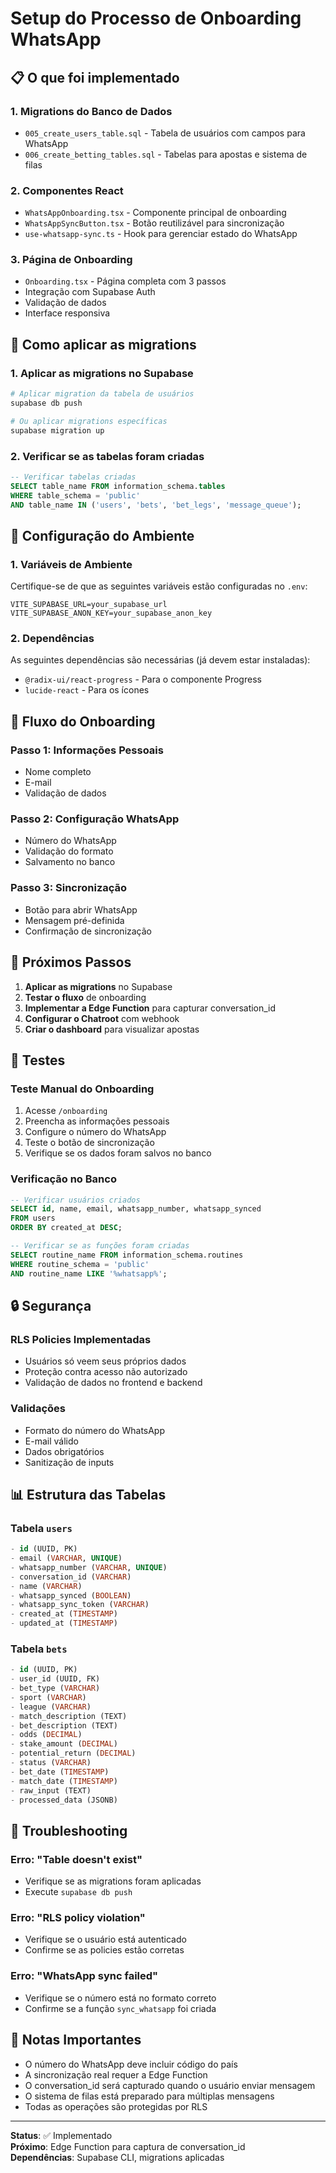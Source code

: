 # Setup do Processo de Onboarding WhatsApp

## 📋 O que foi implementado

### 1. **Migrations do Banco de Dados**
- `005_create_users_table.sql` - Tabela de usuários com campos para WhatsApp
- `006_create_betting_tables.sql` - Tabelas para apostas e sistema de filas

### 2. **Componentes React**
- `WhatsAppOnboarding.tsx` - Componente principal de onboarding
- `WhatsAppSyncButton.tsx` - Botão reutilizável para sincronização
- `use-whatsapp-sync.ts` - Hook para gerenciar estado do WhatsApp

### 3. **Página de Onboarding**
- `Onboarding.tsx` - Página completa com 3 passos
- Integração com Supabase Auth
- Validação de dados
- Interface responsiva

## 🚀 Como aplicar as migrations

### 1. Aplicar as migrations no Supabase
```bash
# Aplicar migration da tabela de usuários
supabase db push

# Ou aplicar migrations específicas
supabase migration up
```

### 2. Verificar se as tabelas foram criadas
```sql
-- Verificar tabelas criadas
SELECT table_name FROM information_schema.tables 
WHERE table_schema = 'public' 
AND table_name IN ('users', 'bets', 'bet_legs', 'message_queue');
```

## 🔧 Configuração do Ambiente

### 1. Variáveis de Ambiente
Certifique-se de que as seguintes variáveis estão configuradas no `.env`:

```env
VITE_SUPABASE_URL=your_supabase_url
VITE_SUPABASE_ANON_KEY=your_supabase_anon_key
```

### 2. Dependências
As seguintes dependências são necessárias (já devem estar instaladas):
- `@radix-ui/react-progress` - Para o componente Progress
- `lucide-react` - Para os ícones

## 📱 Fluxo do Onboarding

### Passo 1: Informações Pessoais
- Nome completo
- E-mail
- Validação de dados

### Passo 2: Configuração WhatsApp
- Número do WhatsApp
- Validação do formato
- Salvamento no banco

### Passo 3: Sincronização
- Botão para abrir WhatsApp
- Mensagem pré-definida
- Confirmação de sincronização

## 🎯 Próximos Passos

1. **Aplicar as migrations** no Supabase
2. **Testar o fluxo** de onboarding
3. **Implementar a Edge Function** para capturar conversation_id
4. **Configurar o Chatroot** com webhook
5. **Criar o dashboard** para visualizar apostas

## 🧪 Testes

### Teste Manual do Onboarding
1. Acesse `/onboarding`
2. Preencha as informações pessoais
3. Configure o número do WhatsApp
4. Teste o botão de sincronização
5. Verifique se os dados foram salvos no banco

### Verificação no Banco
```sql
-- Verificar usuários criados
SELECT id, name, email, whatsapp_number, whatsapp_synced 
FROM users 
ORDER BY created_at DESC;

-- Verificar se as funções foram criadas
SELECT routine_name FROM information_schema.routines 
WHERE routine_schema = 'public' 
AND routine_name LIKE '%whatsapp%';
```

## 🔒 Segurança

### RLS Policies Implementadas
- Usuários só veem seus próprios dados
- Proteção contra acesso não autorizado
- Validação de dados no frontend e backend

### Validações
- Formato do número do WhatsApp
- E-mail válido
- Dados obrigatórios
- Sanitização de inputs

## 📊 Estrutura das Tabelas

### Tabela `users`
```sql
- id (UUID, PK)
- email (VARCHAR, UNIQUE)
- whatsapp_number (VARCHAR, UNIQUE)
- conversation_id (VARCHAR)
- name (VARCHAR)
- whatsapp_synced (BOOLEAN)
- whatsapp_sync_token (VARCHAR)
- created_at (TIMESTAMP)
- updated_at (TIMESTAMP)
```

### Tabela `bets`
```sql
- id (UUID, PK)
- user_id (UUID, FK)
- bet_type (VARCHAR)
- sport (VARCHAR)
- league (VARCHAR)
- match_description (TEXT)
- bet_description (TEXT)
- odds (DECIMAL)
- stake_amount (DECIMAL)
- potential_return (DECIMAL)
- status (VARCHAR)
- bet_date (TIMESTAMP)
- match_date (TIMESTAMP)
- raw_input (TEXT)
- processed_data (JSONB)
```

## 🚨 Troubleshooting

### Erro: "Table doesn't exist"
- Verifique se as migrations foram aplicadas
- Execute `supabase db push`

### Erro: "RLS policy violation"
- Verifique se o usuário está autenticado
- Confirme se as policies estão corretas

### Erro: "WhatsApp sync failed"
- Verifique se o número está no formato correto
- Confirme se a função `sync_whatsapp` foi criada

## 📝 Notas Importantes

- O número do WhatsApp deve incluir código do país
- A sincronização real requer a Edge Function
- O conversation_id será capturado quando o usuário enviar mensagem
- O sistema de filas está preparado para múltiplas mensagens
- Todas as operações são protegidas por RLS

---

**Status**: ✅ Implementado  
**Próximo**: Edge Function para captura de conversation_id  
**Dependências**: Supabase CLI, migrations aplicadas
